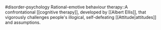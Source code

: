 #disorder-psychology 
Rational-emotive behaviour therapy::A confrontational [[cognitive therapy]], developed by [[Albert Ellis]], that vigorously challenges people's illogical, self-defeating [[Attitude|attitudes]] and assumptions. 